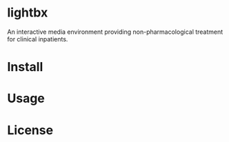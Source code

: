 # lightbx
An interactive media environment providing non-pharmacological treatment for clinical inpatients. 
# Install
# Usage
# License
